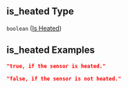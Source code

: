 ## is_heated Type

`boolean` ([Is Heated](iea43_wra_data_model-properties-measurement-location-measurement-location-properties-measurement-point-measurement-point-properties-sensor-sensor-properties-is-heated.md))

## is_heated Examples

```json
"true, if the sensor is heated."
```

```json
"false, if the sensor is not heated."
```
